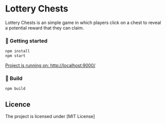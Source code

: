# Lottery Chests

Lottery Chests is an simple game in which players click on a chest to reveal a potential reward that they can claim.

### 🚀 Getting started
```js
npm install
npm start
```
[Project is running on: http://localhost:9000/](http://localhost:9000/)

### :bricks: Build
```js
npm build
```

## Licence
The project is licensed under [MIT License]